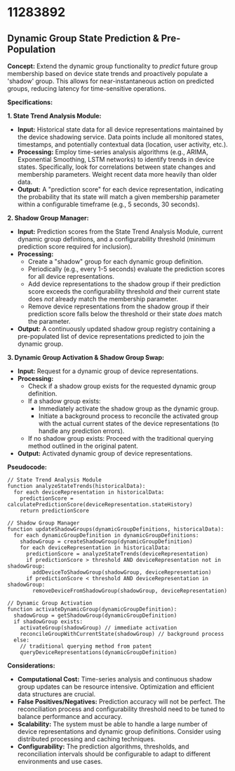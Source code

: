 # 11283892

## Dynamic Group State Prediction & Pre-Population

**Concept:** Extend the dynamic group functionality to *predict* future group membership based on device state trends and proactively populate a 'shadow' group. This allows for near-instantaneous action on predicted groups, reducing latency for time-sensitive operations.

**Specifications:**

**1. State Trend Analysis Module:**

*   **Input:** Historical state data for all device representations maintained by the device shadowing service. Data points include all monitored states, timestamps, and potentially contextual data (location, user activity, etc.).
*   **Processing:** Employ time-series analysis algorithms (e.g., ARIMA, Exponential Smoothing, LSTM networks) to identify trends in device states.  Specifically, look for correlations between state changes and membership parameters.  Weight recent data more heavily than older data.
*   **Output:** A "prediction score" for each device representation, indicating the probability that its state will match a given membership parameter within a configurable timeframe (e.g., 5 seconds, 30 seconds).

**2. Shadow Group Manager:**

*   **Input:** Prediction scores from the State Trend Analysis Module, current dynamic group definitions, and a configurability threshold (minimum prediction score required for inclusion).
*   **Processing:**
    *   Create a "shadow" group for each dynamic group definition.
    *   Periodically (e.g., every 1-5 seconds) evaluate the prediction scores for all device representations.
    *   Add device representations to the shadow group if their prediction score exceeds the configurability threshold *and* their current state does *not* already match the membership parameter.
    *   Remove device representations from the shadow group if their prediction score falls below the threshold or their state *does* match the parameter.
*   **Output:**  A continuously updated shadow group registry containing a pre-populated list of device representations predicted to join the dynamic group.

**3. Dynamic Group Activation & Shadow Group Swap:**

*   **Input:** Request for a dynamic group of device representations.
*   **Processing:**
    *   Check if a shadow group exists for the requested dynamic group definition.
    *   If a shadow group exists:
        *   Immediately activate the shadow group as the dynamic group.
        *   Initiate a background process to reconcile the activated group with the actual current states of the device representations (to handle any prediction errors).
    *   If no shadow group exists: Proceed with the traditional querying method outlined in the original patent.
*   **Output:** Activated dynamic group of device representations.

**Pseudocode:**

```
// State Trend Analysis Module
function analyzeStateTrends(historicalData):
  for each deviceRepresentation in historicalData:
    predictionScore = calculatePredictionScore(deviceRepresentation.stateHistory)
    return predictionScore

// Shadow Group Manager
function updateShadowGroups(dynamicGroupDefinitions, historicalData):
  for each dynamicGroupDefinition in dynamicGroupDefinitions:
    shadowGroup = createShadowGroup(dynamicGroupDefinition)
    for each deviceRepresentation in historicalData:
      predictionScore = analyzeStateTrends(deviceRepresentation)
      if predictionScore > threshold AND deviceRepresentation not in shadowGroup:
        addDeviceToShadowGroup(shadowGroup, deviceRepresentation)
      if predictionScore < threshold AND deviceRepresentation in shadowGroup:
        removeDeviceFromShadowGroup(shadowGroup, deviceRepresentation)

// Dynamic Group Activation
function activateDynamicGroup(dynamicGroupDefinition):
  shadowGroup = getShadowGroup(dynamicGroupDefinition)
  if shadowGroup exists:
    activateGroup(shadowGroup) // immediate activation
    reconcileGroupWithCurrentState(shadowGroup) // background process
  else:
    // traditional querying method from patent
    queryDeviceRepresentations(dynamicGroupDefinition)
```

**Considerations:**

*   **Computational Cost:** Time-series analysis and continuous shadow group updates can be resource intensive. Optimization and efficient data structures are crucial.
*   **False Positives/Negatives:** Prediction accuracy will not be perfect.  The reconciliation process and configurability threshold need to be tuned to balance performance and accuracy.
*   **Scalability:** The system must be able to handle a large number of device representations and dynamic group definitions.  Consider using distributed processing and caching techniques.
*   **Configurability:** The prediction algorithms, thresholds, and reconciliation intervals should be configurable to adapt to different environments and use cases.